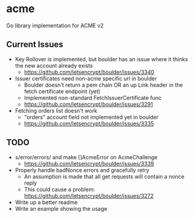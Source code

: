 # acme
Go library implementation for ACME v2 

## Current Issues
* Key Rollover is implemented, but boulder has an issue where it thinks the new account already exists
  * https://github.com/letsencrypt/boulder/issues/3340
* Issuer certificates need non-acme specific url in boulder
  * Boulder doesn't return a pem chain OR an up Link header in the fetch certificate endpoint (yet)
  * Implemented non-standard FetchIssuerCertificate func
  * https://github.com/letsencrypt/boulder/issues/3291
* Fetching orders list doesn't work
  * "orders" account field not implemented yet in boulder
  * https://github.com/letsencrypt/boulder/issues/3335

## TODO
* s/error/errors/ and make []AcmeError on AcmeChallenge
  * https://github.com/letsencrypt/boulder/issues/3339
* Properly handle badNonce errors and gracefully retry
  * An assumption is made that all get requests will contain a nonce reply
  * This could cause a problem: https://github.com/letsencrypt/boulder/issues/3272
* Write up a better readme
* Write an example showing the usage